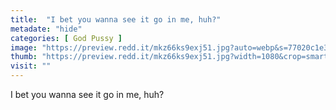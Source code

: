 ```yaml
---
title:  "I bet you wanna see it go in me, huh?"
metadate: "hide"
categories: [ God Pussy ]
image: "https://preview.redd.it/mkz66ks9exj51.jpg?auto=webp&s=77020c1e3e443e6bb5dd4aae6475a48ad9445854"
thumb: "https://preview.redd.it/mkz66ks9exj51.jpg?width=1080&crop=smart&auto=webp&s=e35fba38f75a89de9586e8b40c5936c9cd99123e"
visit: ""
---
```

I bet you wanna see it go in me, huh?
